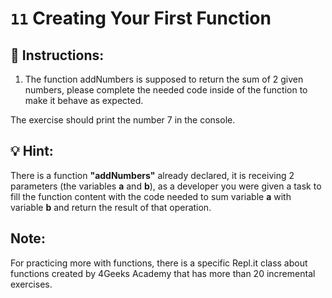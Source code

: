 # `11` Creating Your First Function


## 📝 Instructions:

1. The function addNumbers is supposed to return the sum of 2 given numbers, please
complete the needed code inside of the function to make it behave as expected.

The exercise should print the number 7 in the console.

## 💡 Hint:

There is a function **"addNumbers"** already declared, it is receiving 2 parameters
(the variables **a** and **b**),  as a developer you were given a task to fill the
function content with the code needed to sum variable **a** with variable **b** and
return the result of that operation.

## Note:
For practicing more with functions, there is a specific Repl.it class about functions
created by 4Geeks Academy that has more than 20 incremental exercises.


